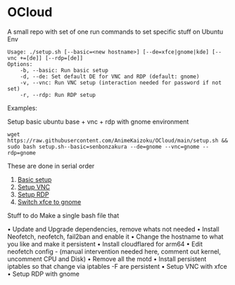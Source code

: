 # OCloud

A small repo with set of one run commands to set specific stuff on Ubuntu Env

```
Usage: ./setup.sh [--basic=<new hostname>] [--de=xfce|gnome|kde] [--vnc +=[de]] [--rdp=[de]]
Options:
    -b, --basic: Run basic setup
    -d, --de: Set default DE for VNC and RDP (default: gnome)
    -v, --vnc: Run VNC setup (interaction needed for password if not set)
    -r, --rdp: Run RDP setup
```

Examples: 

Setup basic ubuntu base + vnc + rdp with gnome environment
```
wget https://raw.githubusercontent.com/AnimeKaizoku/OCloud/main/setup.sh && sudo bash setup.sh--basic=senbonzakura --de=gnome --vnc=gnome --rdp=gnome
```


These are done in serial order 

1. [Basic setup](https://github.com/AnimeKaizoku/OCloud/blob/main/Basic%20Setup.md)
2. [Setup VNC](https://github.com/AnimeKaizoku/OCloud/blob/main/VNC.md)
3. [Setup RDP](https://github.com/AnimeKaizoku/OCloud/blob/main/RDP.md)
4. [Switch xfce to gnome](https://github.com/AnimeKaizoku/OCloud/blob/main/gnome-session-with-xrdp.md) 


Stuff to do 
Make a single bash file that 

• Update and Upgrade dependencies, remove whats not needed
• Install Neofetch, neofetch, fail2ban and enable it
• Change the hostname to what you like and make it persistent
• Install cloudflared for arm64
• Edit neofetch config - (manual intervention needed here, comment out kernel, uncomment CPU and Disk)
• Remove all the motd
• Install persistent iptables so that change via iptables -F are persistent
• Setup VNC with xfce
• Setup RDP with gnome
